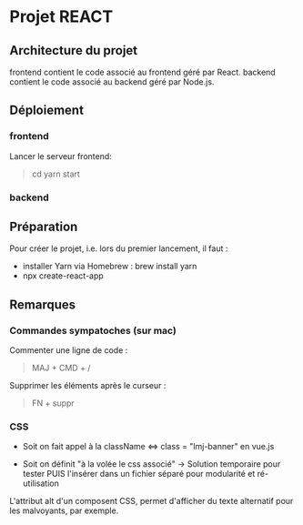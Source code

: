 # Projet REACT

## Architecture du projet
frontend contient le code associé au frontend géré par React. 
backend contient le code associé au backend géré par Node.js. 

## Déploiement

### frontend
Lancer le serveur frontend:  
> cd <NomDuSite>
> yarn start

### backend

## Préparation
Pour créer le projet, i.e. lors du premier lancement, il faut : 
- installer Yarn via Homebrew : 
    brew install yarn 
- npx create-react-app <NomDuSite>


## Remarques

### Commandes sympatoches (sur mac)
Commenter une ligne de code :  
> MAJ + CMD + /

Supprimer les éléments après le curseur : 
> FN + suppr

### CSS
- Soit on fait appel à la className <=> class = "lmj-banner" en vue.js

- Soit on définit "à la volée le css associé"
-> Solution temporaire pour tester PUIS l'insérer dans un fichier séparé pour modularité et ré-utilisation

L'attribut alt d'un composent CSS, permet d'afficher du texte alternatif pour les malvoyants, par exemple.  